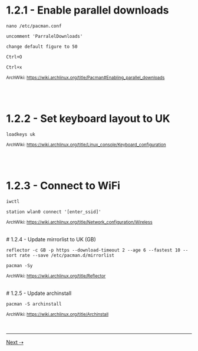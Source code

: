 # 1.2.1 - Enable parallel downloads

`nano /etc/pacman.conf`

`uncomment 'ParralelDownloads'`

`change default figure to 50`

`Ctrl+O`

`Ctrl+x`

<sub>ArchWiki: https://wiki.archlinux.org/title/Pacman#Enabling_parallel_downloads</sub>

<br/><br/>
# 1.2.2 - Set keyboard layout to UK

`loadkeys uk`

<sub>ArchWiki: https://wiki.archlinux.org/title/Linux_console/Keyboard_configuration</sub>

<br/><br/>
# 1.2.3 - Connect to WiFi

`iwctl`

`station wlan0 connect '[enter_ssid]'`

<sub>ArchWiki: https://wiki.archlinux.org/title/Network_configuration/Wireless</sub>

<br/>
# 1.2.4 - Update mirrorlist to UK (GB)

`reflector -c GB -p https --download-timeout 2 --age 6 --fastest 10 --sort rate --save /etc/pacman.d/mirrorlist`

`pacman -Sy`

<sub>ArchWiki: https://wiki.archlinux.org/title/Reflector</sub>

<br/>
# 1.2.5 - Update archinstall

`pacman -S archinstall`

<sub>ArchWiki: https://wiki.archlinux.org/title/Archinstall</sub>

<br/>

---


[Next ⇢](1.3%20-%20Installation.md)
